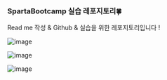 ### SpartaBootcamp 실습 레포지토리🍀
Read me 작성 & Github & 실습을 위한 레포지토리입니다 !


![image](https://github.com/user-attachments/assets/058ab9ab-d4fd-471b-8c1f-254cec07ca07)

![image](https://github.com/user-attachments/assets/b42ce0d6-d480-44d4-9cb0-72370afc67ec)

![image](https://github.com/user-attachments/assets/9a279e8b-c19e-4ad4-84e5-9db8e5dd47cb)
